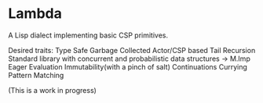 # Lambda
A Lisp dialect implementing basic CSP primitives.

Desired traits:
Type Safe
Garbage Collected
Actor/CSP based
Tail Recursion
Standard library with concurrent and probabilistic data structures -> M.Imp
Eager Evaluation
Immutability(with a pinch of salt)
Continuations
Currying
Pattern Matching

(This is a work in progress)
